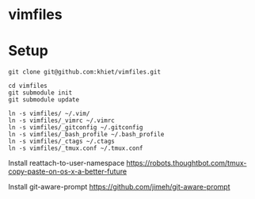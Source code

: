 vimfiles
========

Setup
========

`git clone git@github.com:khiet/vimfiles.git`

```
cd vimfiles
git submodule init
git submodule update
```

```
ln -s vimfiles/ ~/.vim/
ln -s vimfiles/_vimrc ~/.vimrc
ln -s vimfiles/_gitconfig ~/.gitconfig
ln -s vimfiles/_bash_profile ~/.bash_profile
ln -s vimfiles/_ctags ~/.ctags
ln -s vimfiles/_tmux.conf ~/.tmux.conf
```

Install reattach-to-user-namespace
https://robots.thoughtbot.com/tmux-copy-paste-on-os-x-a-better-future

Install git-aware-prompt
https://github.com/jimeh/git-aware-prompt
